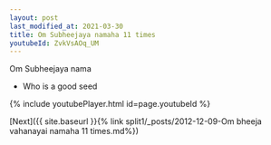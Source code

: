 ```yaml
---
layout: post
last_modified_at: 2021-03-30
title: Om Subheejaya namaha 11 times
youtubeId: ZvkVsAOq_UM
---
```

 
 
Om Subheejaya nama 
 
 -  Who is a good seed 
 
  
 
  
 
 
 
 
 
 


{% include youtubePlayer.html id=page.youtubeId %}
 
[Next]({{ site.baseurl }}{% link  split1/_posts/2012-12-09-Om bheeja vahanayai namaha 11 times.md%})
 
